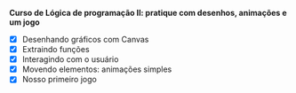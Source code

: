 **Curso de Lógica de programação II: pratique com desenhos, animações e um jogo**

- [x] Desenhando gráficos com Canvas
- [x] Extraindo funções
- [x] Interagindo com o usuário
- [x] Movendo elementos: animações simples
- [x] Nosso primeiro jogo